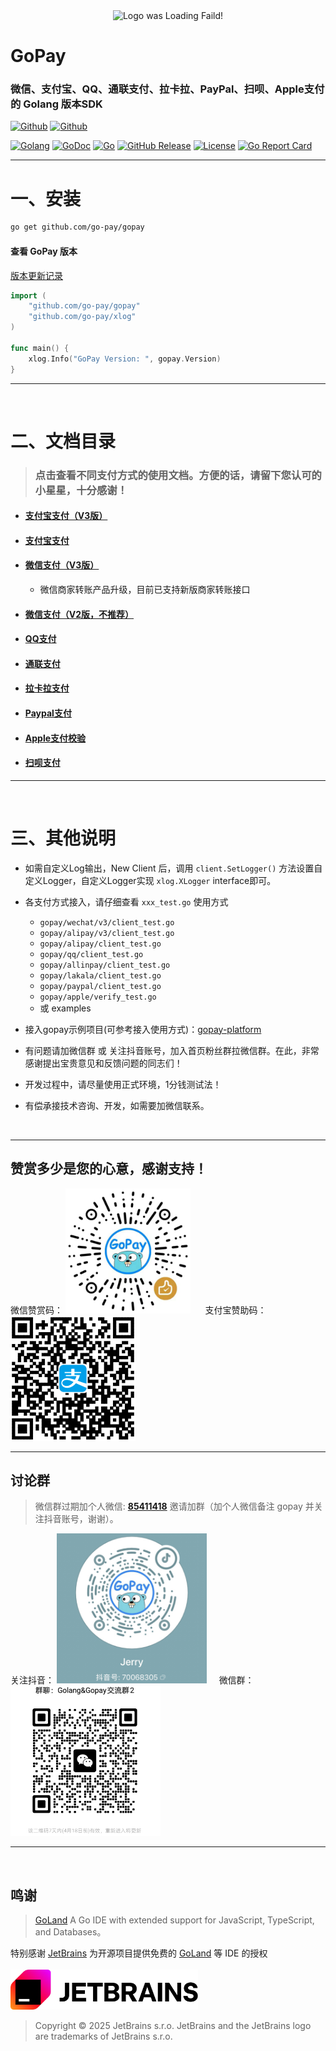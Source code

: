 <div align=center><img width="240" height="240" alt="Logo was Loading Faild!" src="logo.png"/></div>

# GoPay

### 微信、支付宝、QQ、通联支付、拉卡拉、PayPal、扫呗、Apple支付的 Golang 版本SDK

[![Github](https://img.shields.io/github/followers/iGoogle-ink?label=Follow&style=social)](https://github.com/iGoogle-ink)
[![Github](https://img.shields.io/github/forks/go-pay/gopay?label=Fork&style=social)](https://github.com/go-pay/gopay/fork)

[![Golang](https://img.shields.io/badge/golang-1.22-brightgreen.svg)](https://golang.google.cn)
[![GoDoc](https://img.shields.io/badge/doc-pkg.go.dev-informational.svg)](https://pkg.go.dev/github.com/go-pay/gopay)
[![Go](https://github.com/go-pay/gopay/actions/workflows/go.yml/badge.svg)](https://github.com/go-pay/gopay/actions/workflows/go.yml)
[![GitHub Release](https://img.shields.io/github/v/release/go-pay/gopay)](https://github.com/go-pay/gopay/releases)
[![License](https://img.shields.io/github/license/go-pay/gopay)](https://www.apache.org/licenses/LICENSE-2.0)
[![Go Report Card](https://goreportcard.com/badge/github.com/go-pay/gopay)](https://goreportcard.com/report/github.com/go-pay/gopay)

---

# 一、安装

```bash
go get github.com/go-pay/gopay
```

#### 查看 GoPay 版本

  [版本更新记录](https://github.com/go-pay/gopay/blob/main/release_note.md)

```go
import (
    "github.com/go-pay/gopay"
    "github.com/go-pay/xlog"
)

func main() {
    xlog.Info("GoPay Version: ", gopay.Version)
}
```

---

<br>

# 二、文档目录

> ### 点击查看不同支付方式的使用文档。方便的话，请留下您认可的小星星，十分感谢！

* #### [支付宝支付（V3版）](https://github.com/go-pay/gopay/blob/main/doc/alipay_v3.md)
* #### [支付宝支付](https://github.com/go-pay/gopay/blob/main/doc/alipay.md)
* #### [微信支付（V3版）](https://github.com/go-pay/gopay/blob/main/doc/wechat_v3.md)
  * 微信商家转账产品升级，目前已支持新版商家转账接口
* #### [微信支付（V2版，不推荐）](https://github.com/go-pay/gopay/blob/main/doc/wechat_v2.md)
* #### [QQ支付](https://github.com/go-pay/gopay/blob/main/doc/qq.md)
* #### [通联支付](https://github.com/go-pay/gopay/blob/main/doc/allinpay.md)
* #### [拉卡拉支付](https://github.com/go-pay/gopay/blob/main/doc/lakala.md)
* #### [Paypal支付](https://github.com/go-pay/gopay/blob/main/doc/paypal.md)
* #### [Apple支付校验](https://github.com/go-pay/gopay/blob/main/doc/apple.md)
* #### [扫呗支付](https://github.com/go-pay/gopay/blob/main/doc/saobei.md)

---

<br>

# 三、其他说明

* 如需自定义Log输出，New Client 后，调用 `client.SetLogger()` 方法设置自定义Logger，自定义Logger实现 `xlog.XLogger` interface即可。

* 各支付方式接入，请仔细查看 `xxx_test.go` 使用方式
    * `gopay/wechat/v3/client_test.go`
    * `gopay/alipay/v3/client_test.go`
    * `gopay/alipay/client_test.go`
    * `gopay/qq/client_test.go`
    * `gopay/allinpay/client_test.go`
    * `gopay/lakala/client_test.go`
    * `gopay/paypal/client_test.go`
    * `gopay/apple/verify_test.go`
    * 或 examples
* 接入gopay示例项目(可参考接入使用方式)：[gopay-platform](https://github.com/go-pay/gopay-platform)
* 有问题请加微信群 或 关注抖音账号，加入首页粉丝群拉微信群。在此，非常感谢提出宝贵意见和反馈问题的同志们！
* 开发过程中，请尽量使用正式环境，1分钱测试法！
* 有偿承接技术咨询、开发，如需要加微信联系。

<br>

---

## 赞赏多少是您的心意，感谢支持！

微信赞赏码： <img width="200" height="200" src=".github/zanshang.png"/>
&nbsp;&nbsp;&nbsp;&nbsp;
支付宝赞助码： <img width="200" height="200" src=".github/zanshang_zfb.png"/>

---

## 讨论群
> 微信群过期加个人微信: **[85411418](.github/wechat_jerry.png)** 邀请加群（加个人微信备注 gopay 并关注抖音账号，谢谢）。

关注抖音：
<img width="240" height="240" src=".github/douyin_jerry.png"/>
&nbsp;&nbsp;&nbsp;&nbsp;微信群：
<img width="240" height="240" src=".github/wx_gopay.png"/>

---

<br>

## 鸣谢

> [GoLand](https://www.jetbrains.com/go/?from=gopay) A Go IDE with extended support for JavaScript, TypeScript, and Databases。

特别感谢 [JetBrains](https://www.jetbrains.com/?from=gopay) 为开源项目提供免费的 [GoLand](https://www.jetbrains.com/go/?from=gopay) 等 IDE 的授权  
<br>
[<img src=".github/jetbrains.png" width="300"/>](https://www.jetbrains.com/?from=gopay)

> Copyright © 2025 JetBrains s.r.o. JetBrains and the JetBrains logo are trademarks of JetBrains s.r.o.